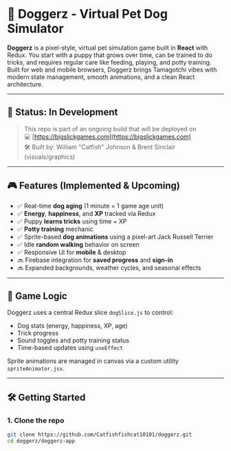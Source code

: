 # 🐾 Doggerz - Virtual Pet Dog Simulator

**Doggerz** is a pixel-style, virtual pet simulation game built in **React** with Redux. You start with a puppy that grows over time, can be trained to do tricks, and requires regular care like feeding, playing, and potty training. Built for web and mobile browsers, Doggerz brings Tamagotchi vibes with modern state management, smooth animations, and a clean React architecture.

---

## 🚧 Status: In Development

> This repo is part of an ongoing build that will be deployed on  
> 💻 [https://bigslickgames.com](https://bigslickgames.com)  
> 🛠️ Built by: William "Catfish" Johnson & Brent Sinclair (visuals/graphics)

---

## 🎮 Features (Implemented & Upcoming)

- ✅ Real-time **dog aging** (1 minute = 1 game age unit)
- ✅ **Energy**, **happiness**, and **XP** tracked via Redux
- ✅ Puppy **learns tricks** using time + XP
- ✅ **Potty training** mechanic
- ✅ Sprite-based **dog animations** using a pixel-art Jack Russell Terrier
- ✅ Idle **random walking** behavior on screen
- ✅ Responsive UI for **mobile** & desktop
- 🔜 Firebase integration for **saved progress** and **sign-in**
- 🔜 Expanded backgrounds, weather cycles, and seasonal effects

---

## 🧠 Game Logic

Doggerz uses a central Redux slice `dogSlice.js` to control:
- Dog stats (energy, happiness, XP, age)
- Trick progress
- Sound toggles and potty training status
- Time-based updates using `useEffect`

Sprite animations are managed in canvas via a custom utility `spriteAnimator.jsx`.

---

## 🛠️ Getting Started

### 1. Clone the repo

```bash
git clone https://github.com/Catfishfishcat10101/doggerz.git
cd doggerz/doggerz-app
